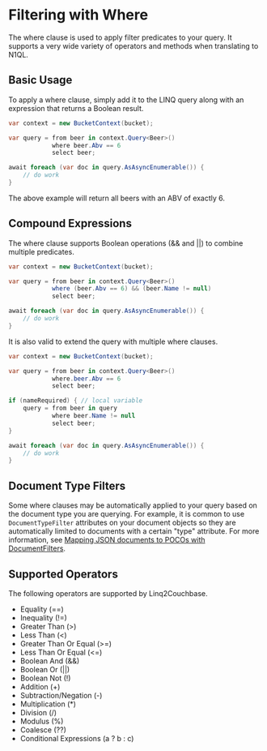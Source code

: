 # Filtering with Where

The where clause is used to apply filter predicates to your query. It supports a very wide variety of operators and methods when translating to N1QL.

## Basic Usage

To apply a where clause, simply add it to the LINQ query along with an expression that returns a Boolean result.

```cs
var context = new BucketContext(bucket);

var query = from beer in context.Query<Beer>()
            where beer.Abv == 6
            select beer;

await foreach (var doc in query.AsAsyncEnumerable()) {
    // do work
}
```

The above example will return all beers with an ABV of exactly 6.

## Compound Expressions

The where clause supports Boolean operations (&& and ||) to combine multiple predicates.

```cs
var context = new BucketContext(bucket);

var query = from beer in context.Query<Beer>()
            where (beer.Abv == 6) && (beer.Name != null)
            select beer;

await foreach (var doc in query.AsAsyncEnumerable()) {
    // do work
}
```

It is also valid to extend the query with multiple where clauses.

```cs
var context = new BucketContext(bucket);

var query = from beer in context.Query<Beer>()
            where.beer.Abv == 6
            select beer;

if (nameRequired) { // local variable
    query = from beer in query
            where beer.Name != null
            select beer;
}

await foreach (var doc in query.AsAsyncEnumerable()) {
    // do work
}
```

## Document Type Filters

Some where clauses may be automatically applied to your query based on the document type you are querying. For example, it is common to use `DocumentTypeFilter` attributes on your document objects so they are automatically limited to documents with a certain "type" attribute. For more information, see [Mapping JSON documents to POCOs with DocumentFilters](document-filters.md).

## Supported Operators

The following operators are supported by Linq2Couchbase.

- Equality (==)
- Inequality (!=)
- Greater Than (>)
- Less Than (<)
- Greater Than Or Equal (>=)
- Less Than Or Equal (<=)
- Boolean And (&&)
- Boolean Or (||)
- Boolean Not (!)
- Addition (+)
- Subtraction/Negation (-)
- Multiplication (*)
- Division (/)
- Modulus (%)
- Coalesce (??)
- Conditional Expressions (a ? b : c)

